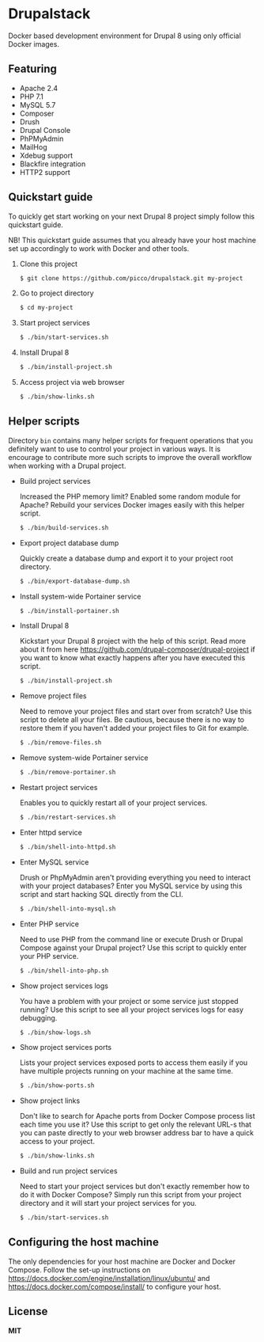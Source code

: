 # Drupalstack

Docker based development environment for Drupal 8 using only official Docker images.

## Featuring

* Apache 2.4
* PHP 7.1
* MySQL 5.7
* Composer
* Drush
* Drupal Console
* PhPMyAdmin
* MailHog
* Xdebug support
* Blackfire integration
* HTTP2 support

## Quickstart guide

To quickly get start working on your next Drupal 8 project simply follow this 
quickstart guide.

NB! This quickstart guide assumes that you already have your host machine set 
up accordingly to work with Docker and other tools.

1. Clone this project

    ```bash
    $ git clone https://github.com/picco/drupalstack.git my-project
    ```

2. Go to project directory

    ```bash
    $ cd my-project
    ```

3. Start project services

    ```bash
    $ ./bin/start-services.sh
    ```

4. Install Drupal 8

    ```bash
    $ ./bin/install-project.sh
    ```

5. Access project via web browser
    
    ```bash
    $ ./bin/show-links.sh
    ```

## Helper scripts

Directory `bin` contains many helper scripts for frequent operations that you 
definitely want to use to control your project in various ways. It is 
encourage to contribute more such scripts to improve the overall workflow when 
working with a Drupal project.

* Build project services

  Increased the PHP memory limit? Enabled some random module for Apache? 
Rebuild your services Docker images easily with this helper script.

    ```bash
    $ ./bin/build-services.sh
    ```

* Export project database dump

  Quickly create a database dump and export it to your project root directory. 

    ```bash
    $ ./bin/export-database-dump.sh
    ```

* Install system-wide Portainer service

    ```bash
    $ ./bin/install-portainer.sh
    ```
 
* Install Drupal 8

  Kickstart your Drupal 8 project with the help of this script. Read more about
it from here https://github.com/drupal-composer/drupal-project if you want to 
know what exactly happens after you have executed this script.

    ```bash
    $ ./bin/install-project.sh
    ```
     
* Remove project files

  Need to remove your project files and start over from scratch? Use this 
script to delete all your files. Be cautious, because there is no way to 
restore them if you haven't added your project files to Git for example.

    ```bash
    $ ./bin/remove-files.sh
    ```
     
* Remove system-wide Portainer service

    ```bash
    $ ./bin/remove-portainer.sh
    ```
     
* Restart project services

  Enables you to quickly restart all of your project services.

    ```bash
    $ ./bin/restart-services.sh
    ```
     
* Enter httpd service

    ```bash
    $ ./bin/shell-into-httpd.sh
    ```
     
* Enter MySQL service

  Drush or PhpMyAdmin aren't providing everything you need to interact with your 
project databases? Enter you MySQL service by using this script and start 
hacking SQL directly from the CLI.

    ```bash
    $ ./bin/shell-into-mysql.sh
    ```
     
* Enter PHP service

  Need to use PHP from the command line or execute Drush or Drupal Compose 
against your Drupal project? Use this script to quickly enter your PHP service.

    ```bash
    $ ./bin/shell-into-php.sh
    ```
     
* Show project services logs

  You have a problem with your project or some service just stopped running? 
Use this script to see all your project services logs for easy debugging.

    ```bash
    $ ./bin/show-logs.sh
    ```
     
* Show project services ports

  Lists your project services exposed ports to access them easily if you have 
multiple projects running on your machine at the same time.

    ```bash
    $ ./bin/show-ports.sh
    ```
     
* Show project links

  Don't like to search for Apache ports from Docker Compose process list each 
time you use it? Use this script to get only the relevant URL-s that you can 
paste directly to your web browser address bar to have a quick access to your 
project.

    ```bash
    $ ./bin/show-links.sh
    ```
     
* Build and run project services

  Need to start your project services but don't exactly remember how to do it 
with Docker Compose? Simply run this script from your project directory and it 
will start your project services for you.

    ```bash
    $ ./bin/start-services.sh
    ```

## Configuring the host machine

The only dependencies for your host machine are Docker and Docker Compose.
Follow the set-up instructions on https://docs.docker.com/engine/installation/linux/ubuntu/ 
and https://docs.docker.com/compose/install/ to configure your host.

## License

**MIT**
